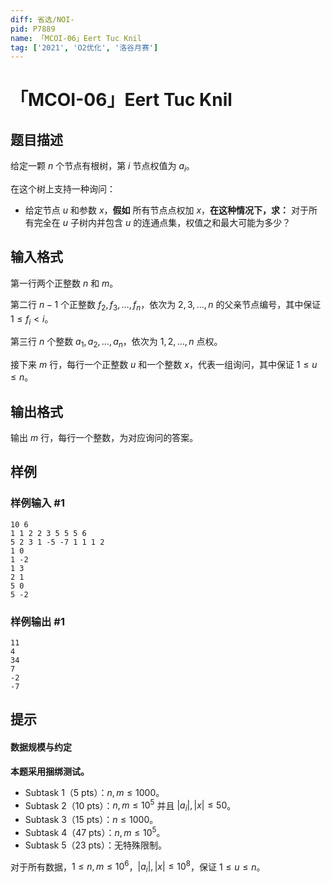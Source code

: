 ```yaml
---
diff: 省选/NOI-
pid: P7889
name: 「MCOI-06」Eert Tuc Knil
tag: ['2021', 'O2优化', '洛谷月赛']
---
```

# 「MCOI-06」Eert Tuc Knil
## 题目描述

给定一颗 $n$ 个节点有根树，第 $i$ 节点权值为 $a_i$。

在这个树上支持一种询问：

 - 给定节点 $u$ 和参数 $x$，**假如** 所有节点点权加 $x$，**在这种情况下，求：** 对于所有完全在 $u$ 子树内并包含 $u$ 的连通点集，权值之和最大可能为多少？
## 输入格式

第一行两个正整数 $n$ 和 $m$。

第二行 $n-1$ 个正整数 $f_2,f_3,\dots,f_n$，依次为 $2,3,\dots,n$ 的父亲节点编号，其中保证 $1\le f_i<i$。

第三行 $n$ 个整数 $a_1,a_2,\dots,a_n$，依次为 $1,2,\dots,n$ 点权。

接下来 $m$ 行，每行一个正整数 $u$ 和一个整数 $x$，代表一组询问，其中保证 $1\le u\le n$。
## 输出格式

输出 $m$ 行，每行一个整数，为对应询问的答案。
## 样例

### 样例输入 #1
```
10 6
1 1 2 2 3 5 5 5 6
5 2 3 1 -5 -7 1 1 1 2
1 0
1 -2
1 3
2 1
5 0
5 -2
```
### 样例输出 #1
```
11
4
34
7
-2
-7
```
## 提示

#### 数据规模与约定

**本题采用捆绑测试。**

 - Subtask 1（5 pts）：$n,m\le 1000$。
 - Subtask 2（10 pts）：$n,m\le 10^5$ 并且 $|a_i|,|x|\le 50$。
 - Subtask 3（15 pts）：$n\le 1000$。
 - Subtask 4（47 pts）：$n,m\le 10^5$。
 - Subtask 5（23 pts）：无特殊限制。

对于所有数据，$1\le n,m\le 10^6$，$|a_i|,|x|\le 10^8$，保证 $1\le u\le n$。
